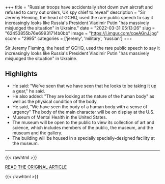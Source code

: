 +++
title = "Russian troops have accidentally shot down own aircraft and refused to carry out orders, UK spy chief to reveal"
description = "Sir Jeremy Fleming, the head of GCHQ, used the rare public speech to say it increasingly looks like Russia's President Vladimir Putin \"has massively misjudged the situation\" in Ukraine."
date = "2022-03-31 05:13:26"
slug = "62453855b76e69931714b0bb"
image = "https://i.imgur.com/cqeAGnJ.jpg"
score = "2995"
categories = ['jeremy', 'military', 'russian']
+++

Sir Jeremy Fleming, the head of GCHQ, used the rare public speech to say it increasingly looks like Russia's President Vladimir Putin \"has massively misjudged the situation\" in Ukraine.

## Highlights

- He said: "We've seen that we have seen that he looks to be taking it up a gear," he said.
- He also added: "They are looking at the nature of the human body" as well as the physical condition of the body.
- He said, "We have seen the body of a human body with a sense of urgency" The body of the main character will be on display at the U.S.
- Museum of Mental Health in the United States.
- The museum will be open to the public to view its collection of art and science, which includes members of the public, the museum, and the museum and the gallery.
- The building will be housed in a specially specially-designed facility at the museum.

---

{{< rawhtml >}}
  <p class="article-category">
    <a target="_blank" href="https://news.sky.com/story/ukraine-war-russian-troops-have-accidentally-shot-down-own-aircraft-and-refused-to-carry-out-orders-uk-spy-chief-to-reveal-12578490">READ THE ORIGINAL ARTICLE</a>
  </p>
{{< /rawhtml >}}

